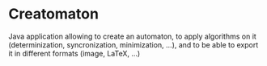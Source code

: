 # Creatomaton
 Java application allowing to create an automaton, to apply algorithms on it (determinization, syncronization, minimization, ...), and to be able to export it in different formats (image, LaTeX, ...)
